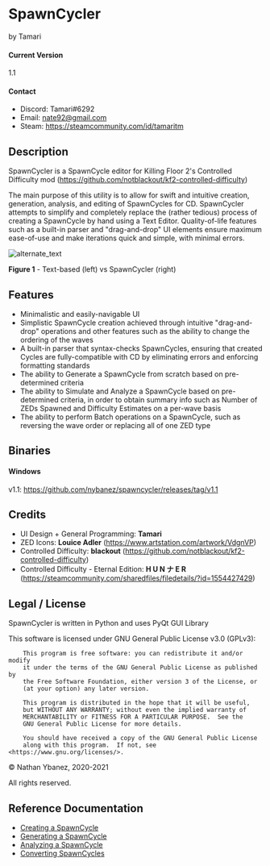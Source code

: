# SpawnCycler
by Tamari

#### Current Version
1.1

#### Contact
- Discord: Tamari#6292
- Email: nate92@gmail.com
- Steam: https://steamcommunity.com/id/tamaritm

## Description
SpawnCycler is a SpawnCycle editor for Killing Floor 2's Controlled Difficulty mod (https://github.com/notblackout/kf2-controlled-difficulty)

The main purpose of this utility is to allow for swift and intuitive creation, generation, analysis, and editing of SpawnCycles for CD.
SpawnCycler attempts to simplify and completely replace the (rather tedious) process of creating a SpawnCycle by hand using a Text Editor.
Quality-of-life features such as a built-in parser and "drag-and-drop" UI elements ensure maximum ease-of-use and make iterations quick and simple, with minimal errors.

![alternate_text](https://i.imgur.com/jyyg0WC.png)

**Figure 1** - Text-based (left) vs SpawnCycler (right)

## Features
- Minimalistic and easily-navigable UI
- Simplistic SpawnCycle creation achieved through intuitive "drag-and-drop" operations and other features such as the ability to change the ordering of the waves
- A built-in parser that syntax-checks SpawnCycles, ensuring that created Cycles are fully-compatible with CD by eliminating errors and enforcing formatting standards
- The ability to Generate a SpawnCycle from scratch based on pre-determined criteria
- The ability to Simulate and Analyze a SpawnCycle based on pre-determined criteria, in order to obtain summary info such as Number of ZEDs Spawned and Difficulty Estimates on a per-wave basis
- The ability to perform Batch operations on a SpawnCycle, such as reversing the wave order or replacing all of one ZED type

## Binaries
#### Windows
v1.1: https://github.com/nybanez/spawncycler/releases/tag/v1.1

## Credits
- UI Design + General Programming: **Tamari**
- ZED Icons: **Louice Adler** (https://www.artstation.com/artwork/VdgnVP)
- Controlled Difficulty: **blackout** (https://github.com/notblackout/kf2-controlled-difficulty)
- Controlled Difficulty - Eternal Edition: **H U N ナ E R** (https://steamcommunity.com/sharedfiles/filedetails/?id=1554427429)

## Legal / License
SpawnCycler is written in Python and uses PyQt GUI Library

This software is licensed under GNU General Public License v3.0 (GPLv3):
```
    This program is free software: you can redistribute it and/or modify
    it under the terms of the GNU General Public License as published by
    the Free Software Foundation, either version 3 of the License, or
    (at your option) any later version.

    This program is distributed in the hope that it will be useful,
    but WITHOUT ANY WARRANTY; without even the implied warranty of
    MERCHANTABILITY or FITNESS FOR A PARTICULAR PURPOSE.  See the
    GNU General Public License for more details.

    You should have received a copy of the GNU General Public License
    along with this program.  If not, see <https://www.gnu.org/licenses/>.
```

© Nathan Ybanez, 2020-2021

All rights reserved.

## Reference Documentation
- [Creating a SpawnCycle](https://github.com/nybanez/spawncycler/blob/main/creation.md)
- [Generating a SpawnCycle](https://github.com/nybanez/spawncycler/blob/main/generation.md)
- [Analyzing a SpawnCycle](https://github.com/nybanez/spawncycler/blob/main/analysis.md)
- [Converting SpawnCycles](https://github.com/nybanez/spawncycler/blob/main/conversion.md)
